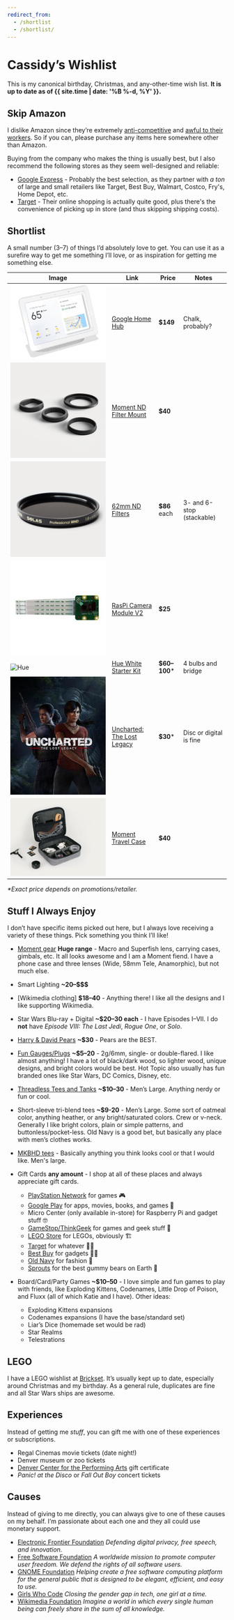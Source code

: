 ```yaml
---
redirect_from:
  - /shortlist
  - /shortlist/
---
```

# Cassidy’s Wishlist

This is my canonical birthday, Christmas, and any-other-time wish list. **It is
up to date as of {{ site.time | date: '%B %-d, %Y' }}.**

## Skip Amazon

I dislike Amazon since they’re extremely [anti-competitive](https://www.yalelawjournal.org/note/amazons-antitrust-paradox) and [awful to their workers](https://gizmodo.com/reminder-amazon-treats-its-employees-like-shit-1792642652). So if you can, please purchase any items here somewhere other than Amazon.

Buying from the company who makes the thing is usually best, but I also recommend the following stores as they seem well-designed and reliable:
- [Google Express](https://express.google.com/) - Probably the best selection, as they partner with _a ton_ of large and small retailers like Target, Best Buy, Walmart, Costco, Fry's, Home Depot, etc.
- [Target](https://target.com) - Their online shopping is actually quite good, plus there's the convenience of picking up in store (and thus skipping shipping costs).

## Shortlist

A small number (3–7) of things I’d absolutely love to get. You can use it as a surefire way to get me something I’ll love, or as inspiration for getting me something else.

| Image                                   | Link                                                                                                 | Price         | Notes                          |
|-----------------------------------------|------------------------------------------------------------------------------------------------------|---------------|--------------------------------|
| ![Home Hub](/images/home-hub.jpg)       | [Google Home Hub](https://store.google.com/product/google_home_hub)                                  | **$149**      | Chalk, probably?               |
| ![ND Mount](/images/moment-nd.jpg)      | [Moment ND Filter Mount](https://www.shopmoment.com/shop/filter-mount-62mm)                          | **$40**       |                                |
| ![ND Filter](/images/nd-filter.jpg)     | [62mm ND Filters](https://www.shopmoment.com/shop/categories/filters)                                | **$86** each  | 3- and 6-stop (stackable)      |
| ![Pi Camera](/images/pi-camera.jpg)     | [RasPi Camera Module V2](http://www.microcenter.com/product/465935/Raspberry_Pi_Camera_Module_V2)    | **$25**       |                                |
| ![Hue](/images/hue.jpg)                 | [Hue White Starter Kit](http://www2.meethue.com/en-us/p/hue-white-starter-kit-e26/46677472009)       | **$60–100**\* | 4 bulbs and bridge             |
| ![Uncharted](/images/uncharted-ll.jpg)  | [Uncharted: The Lost Legacy](https://www.playstation.com/en-us/games/uncharted-the-lost-legacy-ps4/) | **$30**\*     | Disc or digital is fine        |
| ![Travel Case](/images/travel-case.jpg) | [Moment Travel Case](https://www.shopmoment.com/shop/travel-case)                                    | **$40**       |                                |

<!--
| ![SmartDesk](/images/smartdesk.jpg) | [Autonomous SmartDesk DIY](https://www.autonomous.ai/standing-desks/diy-smart-desk-kit) | **$249** | Black, Home Edition |
| ![Wemo](/images/wemo-plug.jpg)          | [Wemo Mini Smart Plug](https://www.belkin.com/us/F7C063-Belkin/p/P-F7C063)                           | **$30**       | I could use a bunch of these!  |
| ![Lens](/images/moment-macro-lens.jpg)  | [Other Moment Lenses](https://www.shopmoment.com/shop/categories/all/devices/pixel)                  | **$90**       | New Macro and/or New Superfish |
-->

_\*Exact price depends on promotions/retailer._

## Stuff I Always Enjoy

I don’t have specific items picked out here, but I always love receiving a variety of these things. Pick something you think I’ll like!

* [Moment gear](https://www.shopmoment.com/) **Huge range** - Macro and Superfish lens, carrying cases, gimbals, etc. It all looks awesome and I am a Moment fiend. I have a phone case and three lenses (Wide, 58mm Tele, Anamorphic), but not much else.

* Smart Lighting **~$20–$$$$**

* [Wikimedia clothing] **$18–40** - Anything there! I like all the designs and I like supporting Wikimedia.

* Star Wars Blu-ray + Digital **~$20–30 each** - I have Episodes I–VII. I do **not** have _Episode VIII: The Last Jedi_, _Rogue One_, or _Solo_.

* [Harry &amp; David Pears](https://www.harryanddavid.com/h/fruit-gift/pears) **~$30** - Pears are the BEST.

* [Fun Gauges/Plugs](https://arcticbuffalo.com/collections/2g-6mm-filter) **~$5–20** - 2g/6mm, single- or double-flared. I like almost anything! I have a lot of black/dark wood, so lighter wood, unique designs, and bright colors would be best. Hot Topic also usually has fun branded ones like Star Wars, DC Comics, Disney, etc.

* [Threadless Tees and Tanks](https://threadless.com) **~$10–30** - Men’s Large. Anything nerdy or fun or cool.

* Short-sleeve tri-blend tees **~$9-20** - Men’s Large. Some sort of oatmeal color, anything heather, or any bright/saturated colors. Crew or v-neck. Generally I like bright colors, plain or simple patterns, and buttonless/pocket-less. Old Navy is a good bet, but basically any place with men’s clothes works.

* [MKBHD tees](http://shop.mkbhd.com) - Basically anything you think looks cool or that I would like. Men's large.

* Gift Cards **any amount** - I shop at all of these places and always appreciate gift cards.
  * [PlayStation Network](https://www.playstation.com/en-us/explore/playstationnetwork/psn-cards/) for games 🎮
  * [Google Play](https://play.google.com/intl/en_us/about/giftcards/) for apps, movies, books, and games 📱
  * Micro Center (only available in-store) for Raspberry Pi and gadget stuff 🤓
  * [GameStop/ThinkGeek](https://www.gamestop.com/gift-cards) for games and geek stuff 🎲
  * [LEGO Store](https://shop.lego.com/en-US/Give-Gift-Card) for LEGOs, obviously 🏗
  * [Target](https://www.target.com/c/target-giftcards/all-occasions/-/N-5xsxtZ5rxa0) for whatever 🤷‍♂️
  * [Best Buy](https://www.bestbuy.com/site/electronics/gift-cards/cat09000.c?id=cat09000#/) for gadgets 👨‍💻
  * [Old Navy](http://oldnavy.gap.com/customerService/info.do?cid=35433) for fashion 🕺
  * [Sprouts](https://www.sprouts.com/giftcards) for the best gummy bears on Earth 👅

* Board/Card/Party Games **~$10–50** - I love simple and fun games to play with friends, like Exploding Kittens, Codenames, Little Drop of Poison, and Fluxx (all of which Katie and I have). Other ideas:
  * Exploding Kittens expansions
  * Codenames expansions (I have the base/standard set)
  * Liar’s Dice (homemade set would be rad)
  * Star Realms
  * Telestrations

## LEGO

I have a LEGO wishlist at [Brickset](http://brickset.com/sets/wantedby-cassidyjames). It’s usually kept up to date, especially around Christmas and my birthday. As a general rule, duplicates are fine and all Star Wars ships are awesome.

## Experiences

Instead of getting me _stuff_, you can gift me with one of these experiences or subscriptions.

* Regal Cinemas movie tickets (date night!)
* Denver museum or zoo tickets
* [Denver Center for the Performing Arts](https://denvercenter.org) gift certificate
* _Panic! at the Disco_ or _Fall Out Boy_ concert tickets

## Causes

Instead of giving to me directly, you can always give to one of these causes on my behalf. I’m passionate about each one and they all could use monetary support.

* [Electronic Frontier Foundation](https://www.eff.org/) _Defending digital privacy, free speech, and innovation._
* [Free Software Foundation](http://www.fsf.org/) _A worldwide mission to promote computer user freedom. We defend the rights of all software users._
* [GNOME Foundation](https://www.gnome.org/support-gnome/donate/) _Helping create a free software computing platform for the general public that is designed to be elegant, efficient, and easy to use._
* [Girls Who Code](https://girlswhocode.com/) _Closing the gender gap in tech, one girl at a time._
* [Wikimedia Foundation](https://wikimediafoundation.org/) _Imagine a world in which every single human being can freely share in the sum of all knowledge._

